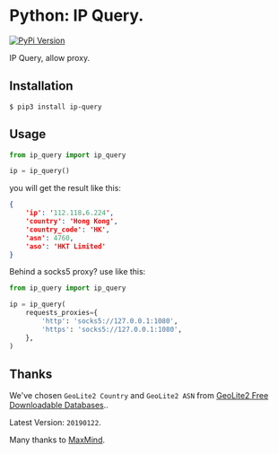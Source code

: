 # Python: IP Query.

[![PyPi Version](http://img.shields.io/pypi/v/ip-query.svg)](https://pypi.python.org/pypi/ip-query/)

IP Query, allow proxy.


## Installation

``` console
$ pip3 install ip-query
```


## Usage

``` python
from ip_query import ip_query

ip = ip_query()
```

you will get the result like this:

``` json
{
    'ip': '112.118.6.224',
    'country': 'Hong Kong',
    'country_code': 'HK',
    'asn': 4760,
    'aso': 'HKT Limited'
}
```

Behind a socks5 proxy? use like this:

``` python
from ip_query import ip_query

ip = ip_query(
    requests_proxies={
        'http': 'socks5://127.0.0.1:1080',
        'https': 'socks5://127.0.0.1:1080',
    },
)
```


## Thanks

We've chosen `GeoLite2 Country` and `GeoLite2 ASN` from [GeoLite2 Free Downloadable Databases](https://dev.maxmind.com/geoip/geoip2/geolite2/)..

Latest Version: `20190122`.

Many thanks to [MaxMind](https://github.com/MaxMind).


